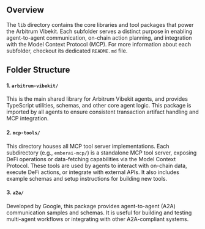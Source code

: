 ## Overview

The `lib` directory contains the core libraries and tool packages that power the Arbitrum Vibekit. Each subfolder serves a distinct purpose in enabling agent-to-agent communication, on-chain action planning, and integration with the Model Context Protocol (MCP). For more information about each subfolder, checkout its dedicated `README.md` file.

## Folder Structure

#### 1. `arbitrum-vibekit/`

This is the main shared library for Arbitrum Vibekit agents, and provides TypeScript utilities, schemas, and other core agent logic. This package is imported by all agents to ensure consistent transaction artifact handling and MCP integration.

#### 2. `mcp-tools/`

This directory houses all MCP tool server implementations. Each subdirectory (e.g., `emberai-mcp/`) is a standalone MCP tool server, exposing DeFi operations or data-fetching capabilities via the Model Context Protocol. These tools are used by agents to interact with on-chain data, execute DeFi actions, or integrate with external APIs. It also includes example schemas and setup instructions for building new tools.

#### 3. `a2a/`

Developed by Google, this package provides agent-to-agent (A2A) communication samples and schemas. It is useful for building and testing multi-agent workflows or integrating with other A2A-compliant systems.
